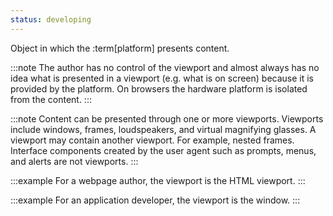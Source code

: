 ```yaml
---
status: developing
---
```


Object in which the :term[platform] presents content.

:::note
The author has no control of the viewport and almost always has no idea what is presented in a viewport (e.g. what is on screen) because it is provided by the platform. On browsers the hardware platform is isolated from the content.
:::

:::note
Content can be presented through one or more viewports. Viewports include windows, frames, loudspeakers, and virtual magnifying glasses. A viewport may contain another viewport. For example,  nested frames. Interface components created by the user agent such as prompts, menus, and alerts are not viewports.
:::

:::example
For a webpage author, the viewport is the HTML viewport.
:::

:::example
For an application developer, the viewport is the window.
:::